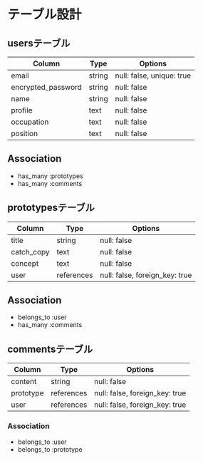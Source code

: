 # テーブル設計

## usersテーブル
| Column             | Type   | Options                   |
| ------------------ | ------ | ------------------------- |
| email              | string | null: false, unique: true |
| encrypted_password | string | null: false               |
| name               | string | null: false               |
| profile            | text   | null: false               |
| occupation         | text   | null: false               |
| position           | text   | null: false               |

## Association
- has_many :prototypes
- has_many :comments

## prototypesテーブル
| Column     | Type       | Options                        |
| ---------- | ---------- | ------------------------------ |
| title      | string     | null: false                    |
| catch_copy | text       | null: false                    |
| concept    | text       | null: false                    |
| user       | references | null: false, foreign_key: true |

## Association
- belongs_to :user
- has_many   :comments

## commentsテーブル
| Column    | Type       | Options                        |
| --------- | ---------- | ------------------------------ |
| content   | string     | null: false                    |
| prototype | references | null: false, foreign_key: true |
| user      | references | null: false, foreign_key: true |

### Association
- belongs_to :user
- belongs_to :prototype